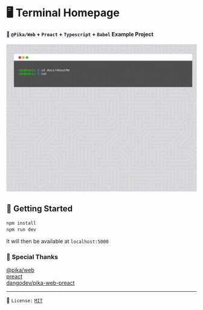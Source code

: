 # 🖥️ Terminal Homepage

#### 🎉 `@Pika/Web` + `Preact` + `Typescript` + `Babel` Example Project

![screenshot1](terminal.gif)

## 🚀 Getting Started

```bash
npm install
npm run dev
```

It will then be available at `localhost:5000`

### 🙏 Special Thanks
[@pika/web](https://github.com/pikapkg/web)  
[preact](https://github.com/preactjs/preact)  
[dangodev/pika-web-preact](https://github.com/dangodev/pika-web-preact) 

---
📝 `License:` [`MIT`](https://opensource.org/licenses/MIT) 
